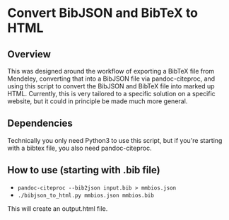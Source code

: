 # Convert BibJSON and BibTeX to HTML

## Overview

This was designed around the workflow of exporting a BibTeX file from Mendeley,
converting that into a BibJSON file via pandoc-citeproc, and using this script
to convert the BibJSON and BibTeX file into marked up HTML. Currently, this is
very tailored to a specific solution on a specific website, but it could in
principle be made much more general.

## Dependencies

Technically you only need Python3 to use this script, but if you're starting
with a bibtex file, you also need pandoc-citeproc.

## How to use (starting with .bib file)

- ``pandoc-citeproc --bib2json input.bib > mmbios.json``
- ``./bibjson_to_html.py mmbios.json mmbios.bib``

This will create an output.html file.
